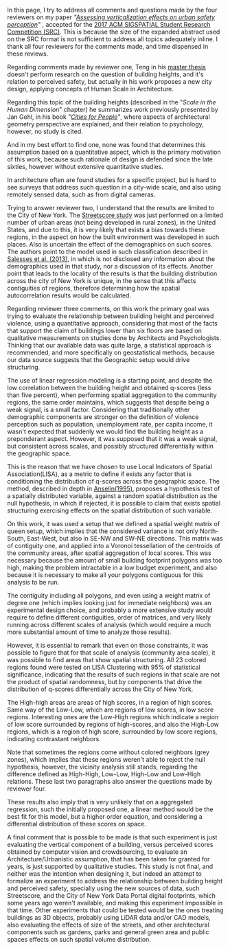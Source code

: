 In this page, I try to address all comments and questions made by the four reviewers on my paper _"[Assessing verticalization effects on urban safety perception](https://arxiv.org/pdf/1709.00350.pdf)"_ , accepted for the [2017 ACM SIGSPATIAL Student Research Competition (SRC)](http://sigspatial2017.sigspatial.org/competition/). This is because the size of the expanded abstract used on the SRC format is not sufficient to address all topics adequately inline. I thank all four reviewers for the comments made, and time dispensed in these reviews.

Regarding comments made by reviewer one, Teng in his [master thesis](http://www.diva-portal.org/smash/record.jsf?pid=diva2%3A831811&dswid=5107) doesn't perform research on the question of building heights, and it's relation to perceived safety, but actually in his work proposes a new city design, applying concepts of Human Scale in Architecture. 

Regarding this topic of the building heights (described in the "_Scale in the Human Dimension_" chapter) he summarizes work previously presented by Jan Gehl, in his book _"[Cities for People](https://islandpress.org/book/cities-for-people)"_, where aspects of architectural geometry perspective are explained, and their relation to psychology, however, no study is cited.

And in my best effort to find one, none was found that determines this assumption based on a quantitative aspect, which is the primary motivation of this work, because such rationale of design is defended since the late sixties, however without extensive quantitative studies.

In architecture often are found studies for a specific project, but is hard to see surveys that address such question in a city-wide scale, and also using remotely sensed data, such as from digital cameras.

Trying to answer reviewer two, I understand that the results are limited to the City of New York. The [Streetscore study](http://streetscore.media.mit.edu/static/files/streetscore_paper.pdf) was just performed on a limited number of urban areas (not being developed in rural zones), in the United States, and due to this, it is very likely that exists a bias towards these regions, in the aspect on how the built environment was developed in such places. Also is uncertain the effect of the demographics on such scores. The authors point to the model used in such classification described in [Salesses et al. (2013)](http://journals.plos.org/plosone/article?id=10.1371/journal.pone.0068400), in which is not disclosed any information about the demographics used in that study, nor a discussion of its effects. Another point that leads to the locality of the results is that the building distribution across the city of New York is unique, in the sense that this affects contiguities of regions, therefore determining how the spatial autocorrelation results would be calculated.

Regarding reviewer three comments, on this work the primary goal was trying to evaluate the relationship between building height and perceived violence, using a quantitative approach, considering that most of the facts that support the claim of buildings lower than six floors are based on qualitative measurements on studies done by Architects and Psychologists. Thinking that our available data was quite large, a statistical approach is recommended, and more specifically on geostatistical methods, because our data source suggests that the Geographic setup would drive structuring.

The use of linear regression modeling is a starting point, and despite the low correlation between the building height and obtained q-scores (less than five percent), when performing spatial aggregation to the community regions, the same order maintains, which suggests that despite being a weak signal, is a small factor. Considering that traditionally other demographic components are stronger on the definition of violence perception such as population, unemployment rate, per capita income, it wasn't expected that suddenly we would find the building height as a preponderant aspect. However, it was supposed that it was a weak signal, but consistent across scales, and possibly structured differentially within the geographic space.

This is the reason that we have chosen to use Local Indicators of Spatial Association(LISA), as a metric to define if exists any factor that is conditioning the distribution of q-scores across the geographic space. The method, described in depth in [Anselin(1995)](http://dces.wisc.edu/wp-content/uploads/sites/30/2013/08/W4_Anselin1995.pdf), proposes a hypothesis test of a spatially distributed variable, against a random spatial distribution as the null hypothesis, in which if rejected, it is possible to claim that exists spatial structuring exercising effects on the spatial distribution of such variable.

On this work, it was used a setup that we defined a spatial weight matrix of queen setup, which implies that the considered variance is not only North-South, East-West, but also in SE-NW and SW-NE directions. This matrix was of contiguity one, and applied into a Voronoi tessellation of the centroids of the community areas, after spatial aggregation of local scores. This was necessary because the amount of small building footprint polygons was too high, making the problem intractable in a low budget experiment, and also because it is necessary to make all your polygons contiguous for this analysis to be run.

The contiguity including all polygons, and even using a weight matrix of degree one (which implies looking just for immediate neighbors) was an experimental design choice, and probably a more extensive study would require to define different contiguities, order of matrices, and very likely running across different scales of analysis (which would require a much more substantial amount of time to analyze those results).

However, it is essential to remark that even on those constraints, it was possible to figure that for that scale of analysis (community area scale), it was possible to find areas that show spatial structuring. All 23 colored regions found were tested on LISA Clustering with 95% of statistical significance, indicating that the results of such regions in that scale are not the product of spatial randomness, but by components that drive the distribution of q-scores differentially across the City of New York.

The High-high areas are areas of high scores, in a region of high scores. Same way of the Low-Low, which are regions of low scores, in low score regions. Interesting ones are the Low-High regions which indicate a region of low score surrounded by regions of high-scores, and also the High-Low regions, which is a region of high score, surrounded by low score regions, indicating contrastant neighbors.

Note that sometimes the regions come without colored neighbors (grey zones), which implies that these regions weren't able to reject the null hypothesis, however, the vicinity analysis still stands, regarding the difference defined as High-High, Low-Low, High-Low and Low-High relations. These last two paragraphs also answer the questions made by reviewer four.

These results also imply that is very unlikely that on a aggregated regression, such the initially proposed one, a linear method would be the best fit for this model, but a higher order equation, and considering a differential distribution of these scores on space.

A final comment that is possible to be made is that such experiment is just evaluating the vertical component of a building, versus perceived scores obtained by computer vision and crowdsourcing, to evaluate an Architecture/Urbanistic assumption, that has been taken for granted for years, is just supported by qualitative studies. This study is not final, and neither was the intention when designing it, but indeed an attempt to formalize an experiment to address the relationship between building height and perceived safety, specially using the new sources of data, such Streetscore, and the City of New York Data Portal digital footprints, which some years ago weren't available, and making this experiment impossible in that time. Other experiments that could be tested would be the ones treating buildings as 3D objects, probably using LiDAR data and/or CAD models, also evaluating the effects of size of the streets, and other architectural components such as gardens, parks and general green area and public spaces effects on such spatial volume distribution.
